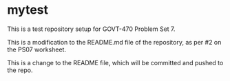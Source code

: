# mytest
This is a test repository setup for GOVT-470 Problem Set 7.

This is a modification to the README.md file of the repository, as per #2 on the PS07 worksheet.

This is a change to the README file, which will be committed and pushed to the repo.